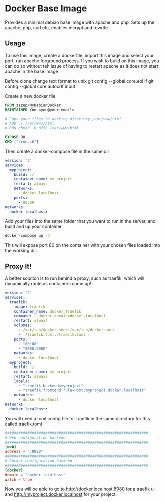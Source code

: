 # Docker Base Image

Provides a minimal debian base image with apache and php. Sets up the apache, php, curl etc, enables mcrypt and rewrite.

## Usage

To use this image, create a dockerfile, import this image and select your port, run apache forground process.
If you wish to build on this image, you can do so without teh issue of having to restart apache as it does not start apache in the base image

Before clone change text format to unix
git config --global core.eol lf
git config --global core.autocrlf input


Create a new docker file

```Dockerfile
FROM zzzep/MyDebianDocker
MAINTAINER You <you@your.email>

# Copy your files to working directory /var/www/html
# ADD ./ /var/www/html
# RUN chmod -R 0755 /var/www/html

EXPOSE 80
CMD ["/run.sh"]
```

Then create a docker-compose file in the same dir


```yml
version: '2'
services:
  myproject:
    build: ./
    container_name: my_project
    restart: always
    networks:
      - docker-localhost
    ports:
      - 80:80
networks:
  docker-localhost:
```

Add your files into the same folder that you want to run in the server, and build and up your container

```bash
docker-compose up -d
```

This will expose port 80 on the container with your chosen files loaded into the working dir.


## Proxy It!

A better solution is to run behind a proxy, such as traefik, which will dynamically route as containers come up!


```yml
version: '2'
services:
  traefik:
    image: traefik
    container_name: docker_traefik
    command: --docker.domain=docker.localhost
    restart: always
    volumes:
      - /var/run/docker.sock:/var/run/docker.sock
      - ./traefik.toml:/traefik.toml
    ports:
      - "80:80"
      - "8080:8080"
    networks:
      - docker-localhost
  myproject:
    build: ./
    container_name: my_project
    restart: always
    labels:
      - "traefik.backend=myproject"
      - "traefik.frontend.rule=Host:myproject.docker.localhost"
    networks:
      - docker-localhost
networks:
  docker-localhost:
```

You will need a toml config file for traefik in the same directory for this called traefik.toml

```toml
################################################################
# Web configuration backend
################################################################
[web]
address = ":8080"
################################################################
# Docker configuration backend
################################################################
[docker]
domain = "docker.localhost"
watch = true
```

Now you will be able to go to http://docker.localhost:8080 for a traefik ui and http://myproject.docker.localhost for your project.
